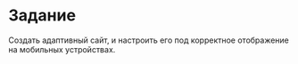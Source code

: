 # Задание
Создать адаптивный сайт, и настроить его под корректное отображение на мобильных устройствах.
